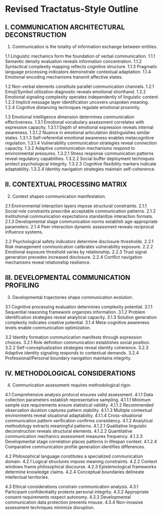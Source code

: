 # Revised Tractatus-Style Outline

## I. COMMUNICATION ARCHITECTURAL DECONSTRUCTION

1. Communication is the totality of information exchange between entities.

1.1 Linguistic mechanics form the foundation of verbal communication.
1.1.1 Semantic density evaluation reveals information concentration.
1.1.2 Syntactical complexity mapping reflects cognitive structure.
1.1.3 Pragmatic language processing indicators demonstrate contextual adaptation.
1.1.4 Emotional encoding mechanisms transmit affective states.

1.2 Non-verbal elements constitute parallel communication channels.
1.2.1 Emoji/Symbol utilization diagnostic reveals emotional shorthand.
1.2.2 Emotional signaling complexity operates independently of linguistic content.
1.2.3 Implicit message layer identification uncovers unspoken meaning.
1.2.4 Cognitive distancing techniques regulate emotional proximity.

1.3 Emotional intelligence dimension determines communication effectiveness.
1.3.1 Emotional vocabulary assessment correlates with expressive capacity.
1.3.1.1 Depth of emotional expression reveals internal awareness.
1.3.1.2 Nuance in emotional articulation distinguishes similar states.
1.3.1.3 Self-referential emotional awareness enables metacognitive regulation.
1.3.1.4 Vulnerability communication strategies reveal connection capacity.
1.3.2 Adaptive communication mechanisms respond to environmental pressures.
1.3.2.1 Stress response communication patterns reveal regulatory capabilities.
1.3.2.2 Social buffer deployment techniques protect psychological integrity.
1.3.2.3 Cognitive flexibility markers indicate adaptability.
1.3.2.4 Identity navigation strategies maintain self-coherence.

## II. CONTEXTUAL PROCESSING MATRIX

2. Context shapes communication manifestation.

2.1 Environmental interaction layers impose structural constraints.
2.1.1 Social role constraints prescribe acceptable communication patterns.
2.1.2 Institutional communication expectations standardize interaction formats.
2.1.3 Developmental stage communication norms establish age-appropriate parameters.
2.1.4 Peer interaction dynamic assessment reveals reciprocal influence systems.

2.2 Psychological safety indicators determine disclosure thresholds.
2.2.1 Risk management communication calibrates vulnerability exposure.
2.2.2 Emotional exposure threshold varies by relationship.
2.2.3 Trust signal generation precedes increased disclosure.
2.2.4 Conflict navigation mechanisms reveal relationship resilience.

## III. DEVELOPMENTAL COMMUNICATION PROFILING

3. Developmental trajectories shape communication evolution.

3.1 Cognitive processing evaluation determines complexity potential.
3.1.1 Sequential reasoning framework organizes information.
3.1.2 Problem identification strategies reveal analytical capacity.
3.1.3 Solution generation complexity indicates creative potential.
3.1.4 Meta-cognitive awareness levels enable communication optimization.

3.2 Identity formation communication manifests through expression choices.
3.2.1 Role definition communication establishes social position.
3.2.2 Self-conceptualization strategies reveal identity coherence.
3.2.3 Adaptive identity signaling responds to contextual demands.
3.2.4 Professional/Personal boundary navigation maintains integrity.

## IV. METHODOLOGICAL CONSIDERATIONS

4. Communication assessment requires methodological rigor.

4.1 Comprehensive analysis protocol ensures valid assessment.
4.1.1 Data collection parameters establish representative sampling.
4.1.1.1 Minimum sample size requirements ensure statistical validity.
4.1.1.2 Recommended observation duration captures pattern stability.
4.1.1.3 Multiple contextual environments reveal situational adaptability.
4.1.1.4 Cross-situational communication pattern verification confirms consistency.
4.1.2 Analytical methodology extracts meaningful patterns.
4.1.2.1 Qualitative linguistic deconstruction reveals structural elements.
4.1.2.2 Quantitative communication mechanics assessment measures frequency.
4.1.2.3 Developmental stage correlation places patterns in lifespan context.
4.1.2.4 Comparative communication profile generation identifies differences.

4.2 Philosophical language constitutes a specialized communication domain.
4.2.1 Logical structures impose meaning constraints.
4.2.2 Context windows frame philosophical discourse.
4.2.3 Epistemological frameworks determine knowledge claims.
4.2.4 Conceptual boundaries delineate intellectual territories.

4.3 Ethical considerations constrain communication analysis.
4.3.1 Participant confidentiality protects personal integrity.
4.3.2 Appropriate consent requirements respect autonomy.
4.3.3 Developmental communication data protection prevents misuse.
4.3.4 Non-invasive assessment techniques minimize disruption.
